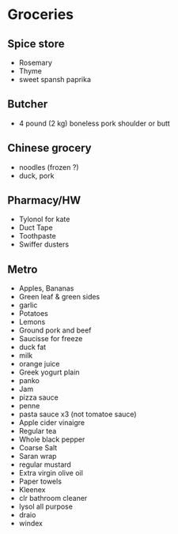 # Groceries

## Spice store

- Rosemary
- Thyme
- sweet spansh paprika

## Butcher

- 4 pound (2 kg) boneless pork shoulder or butt

## Chinese grocery

- noodles (frozen ?)
- duck, pork

## Pharmacy/HW

- Tylonol for kate
- Duct Tape
- Toothpaste
- Swiffer dusters

## Metro

- Apples, Bananas
- Green leaf & green sides
- garlic
- Potatoes
- Lemons
- Ground pork and beef
- Saucisse for freeze
- duck fat
- milk
- orange juice
- Greek yogurt plain
- panko
- Jam
- pizza sauce
- penne
- pasta sauce x3 (not tomatoe sauce)
- Apple cider vinaigre
- Regular tea
- Whole black pepper
- Coarse Salt
- Saran wrap
- regular mustard
- Extra virgin olive oil
- Paper towels
- Kleenex
- clr bathroom cleaner
- lysol all purpose
- draio
- windex
